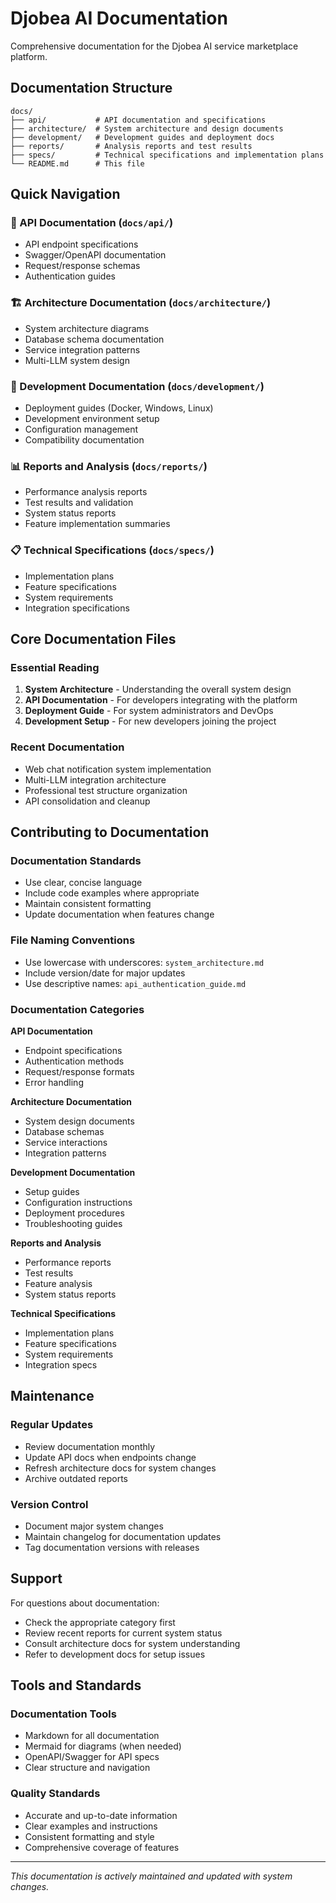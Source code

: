 # Djobea AI Documentation

Comprehensive documentation for the Djobea AI service marketplace platform.

## Documentation Structure

```
docs/
├── api/           # API documentation and specifications
├── architecture/  # System architecture and design documents
├── development/   # Development guides and deployment docs
├── reports/       # Analysis reports and test results
├── specs/         # Technical specifications and implementation plans
└── README.md      # This file
```

## Quick Navigation

### 🔌 API Documentation (`docs/api/`)
- API endpoint specifications
- Swagger/OpenAPI documentation
- Request/response schemas
- Authentication guides

### 🏗️ Architecture Documentation (`docs/architecture/`)
- System architecture diagrams
- Database schema documentation
- Service integration patterns
- Multi-LLM system design

### 🚀 Development Documentation (`docs/development/`)
- Deployment guides (Docker, Windows, Linux)
- Development environment setup
- Configuration management
- Compatibility documentation

### 📊 Reports and Analysis (`docs/reports/`)
- Performance analysis reports
- Test results and validation
- System status reports
- Feature implementation summaries

### 📋 Technical Specifications (`docs/specs/`)
- Implementation plans
- Feature specifications
- System requirements
- Integration specifications

## Core Documentation Files

### Essential Reading
1. **System Architecture** - Understanding the overall system design
2. **API Documentation** - For developers integrating with the platform
3. **Deployment Guide** - For system administrators and DevOps
4. **Development Setup** - For new developers joining the project

### Recent Documentation
- Web chat notification system implementation
- Multi-LLM integration architecture
- Professional test structure organization
- API consolidation and cleanup

## Contributing to Documentation

### Documentation Standards
- Use clear, concise language
- Include code examples where appropriate
- Maintain consistent formatting
- Update documentation when features change

### File Naming Conventions
- Use lowercase with underscores: `system_architecture.md`
- Include version/date for major updates
- Use descriptive names: `api_authentication_guide.md`

### Documentation Categories

**API Documentation**
- Endpoint specifications
- Authentication methods
- Request/response formats
- Error handling

**Architecture Documentation**
- System design documents
- Database schemas
- Service interactions
- Integration patterns

**Development Documentation**
- Setup guides
- Configuration instructions
- Deployment procedures
- Troubleshooting guides

**Reports and Analysis**
- Performance reports
- Test results
- Feature analysis
- System status reports

**Technical Specifications**
- Implementation plans
- Feature specifications
- System requirements
- Integration specs

## Maintenance

### Regular Updates
- Review documentation monthly
- Update API docs when endpoints change
- Refresh architecture docs for system changes
- Archive outdated reports

### Version Control
- Document major system changes
- Maintain changelog for documentation updates
- Tag documentation versions with releases

## Support

For questions about documentation:
- Check the appropriate category first
- Review recent reports for current system status
- Consult architecture docs for system understanding
- Refer to development docs for setup issues

## Tools and Standards

### Documentation Tools
- Markdown for all documentation
- Mermaid for diagrams (when needed)
- OpenAPI/Swagger for API specs
- Clear structure and navigation

### Quality Standards
- Accurate and up-to-date information
- Clear examples and instructions
- Consistent formatting and style
- Comprehensive coverage of features

---

*This documentation is actively maintained and updated with system changes.*